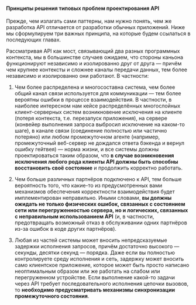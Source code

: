 #### Принципы решения типовых проблем проектирования API

Прежде, чем излагать сами паттерны, нам нужно понять, чем же разработка API отличается от разработки обычных приложений. Ниже мы сформулируем три важных принципа, на которые будем ссылаться в последующих главах.

Рассматривая API как мост, связывающий два разных программных контекста, мы в большинстве случаев ожидаем, что стороны каньона функционируют независимо и изолированно друг от друга — причём чем крупнее контексты и сложнее каналы передачи данных, тем более независимо и изолированно они работают. В частности:

  1. Чем более распределена и многосоставна система, чем более общий канал связи используется для коммуникации — тем более вероятны ошибки в процессе взаимодействия. В частности, в наиболее интересном нам кейсе распределённых многослойных клиент-серверных систем возникновение исключения на клиенте (потеря контекста, т.е. перезапуск приложения), на сервере (конвейер выполнения запроса выбросил исключение на каком-то шаге), в канале связи (соединение полностью или частично потеряно) или любом промежуточном агенте (например, промежуточный веб-сервер не дождался ответа бэкенда и вернул ошибку гейтвея) — норма жизни, и все системы должны проектироваться таким образом, что **в случае возникновения исключения любого рода клиенты API должны быть способны восстановить своё состояние** и продолжить корректно работать.

  2. Чем больше различных партнёров подключено к API, тем больше вероятность того, что какие-то из предусмотренных вами механизмов обеспечения корректности взаимодействия будет имплементирован неправильно. Иными словами, **вы должны ожидать не только физических ошибок, связанных с состоянием сети или перегруженностью сервера, но и логических, связанных с неправильным использованием API** (и, в частности, предотвращать возможный отказ в обслуживании одних партнёров из-за ошибок в коде других партнёров).

  3. Любая из частей системы может вносить непредсказуемые задержки исполнения запросов, причём достаточно высокого — секунды, десятки секунд — порядка. Даже если вы полностью контролируете среду исполнения и сеть, задержку может вносить само клиентское приложение, которое может быть просто написано неоптимальным образом или же работать на слабом или перегруженном устройстве. Если выполнение какой-то задачи через API требует последовательного исполнения цепочки вызовов, то **необходимо предусматривать механизмы синхронизации промежуточного состояния**.